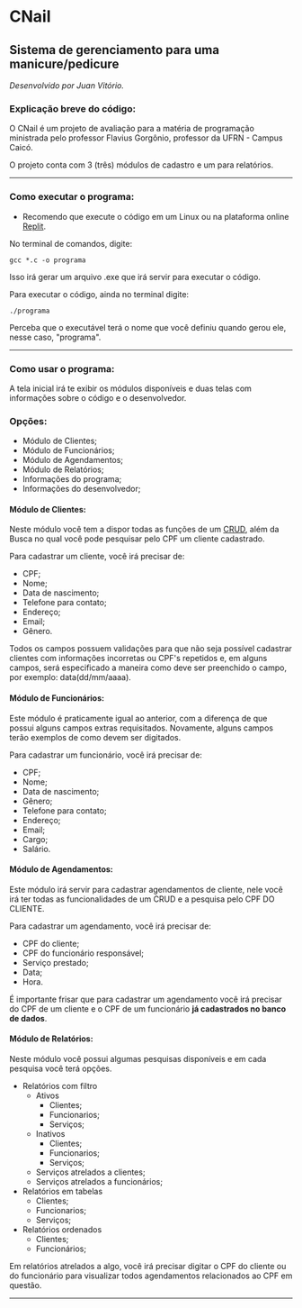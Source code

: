# CNail 
## Sistema de gerenciamento para uma manicure/pedicure

*Desenvolvido por Juan Vitório.*

### Explicação breve do código:

O CNail é um projeto de avaliação para a matéria de programação ministrada pelo professor Flavius Gorgônio, professor da UFRN - Campus Caicó.

O projeto conta com 3 (três) módulos de cadastro e um para relatórios.

---

### **Como executar o programa:** 

* Recomendo que execute o código em um Linux ou na plataforma online [Replit](https://replit.com/~).
  

No terminal de comandos, digite:
```
gcc *.c -o programa
```
Isso irá gerar um arquivo .exe que irá servir para executar o código.

Para executar o código, ainda  no terminal digite:
```
./programa
```

Perceba que o executável terá o nome que você definiu quando gerou ele, nesse caso, "programa".

---
### **Como usar o programa:**

A tela inicial irá te exibir os módulos disponíveis e duas telas com informações sobre o código e o desenvolvedor.

### Opções:
- Módulo de Clientes;
- Módulo de Funcionários;
- Módulo de Agendamentos;
- Módulo de Relatórios;
- Informações do programa;
- Informações do desenvolvedor;

#### Módulo de Clientes:
Neste módulo você tem a dispor todas as funções de um [CRUD](https://coodesh.com/blog/dicionario/o-que-e-crud/), além da Busca no qual você pode pesquisar pelo CPF um cliente cadastrado.

Para cadastrar um cliente, você irá precisar de:
- CPF;
- Nome;
- Data de nascimento;
- Telefone para contato;
- Endereço;
- Email;
- Gênero.
  
Todos os campos possuem validações para que não seja possível cadastrar clientes com informações incorretas ou CPF's repetidos e, em alguns campos, será especificado a maneira como deve ser preenchido o campo, por exemplo: data(dd/mm/aaaa).

#### Módulo de Funcionários:
Este módulo é praticamente igual ao anterior, com a diferença de que possui alguns campos extras requisitados. Novamente, alguns campos terão exemplos de como devem ser digitados.

Para cadastrar um funcionário, você irá precisar de:
- CPF;
- Nome;
- Data de nascimento;
- Gênero;
- Telefone para contato;
- Endereço;
- Email;
- Cargo;
- Salário.

#### Módulo de Agendamentos:
Este módulo irá servir para cadastrar agendamentos de cliente, nele você irá ter todas as funcionalidades de um CRUD e a pesquisa pelo CPF DO CLIENTE.

Para cadastrar um agendamento, você irá precisar de:
- CPF do cliente;
- CPF do funcionário responsável;
- Serviço prestado;
- Data;
- Hora.

É importante frisar que para cadastrar um agendamento você irá precisar do CPF de um cliente e o CPF de um funcionário **já cadastrados no banco de dados**.

#### Módulo de Relatórios:
Neste módulo você possui algumas pesquisas disponíveis e em cada pesquisa você terá opções.

- Relatórios com filtro
  - Ativos
    - Clientes;
    - Funcionarios;
    - Serviços;
  - Inativos
    - Clientes;
    - Funcionarios;
    - Serviços;
  - Serviços atrelados a clientes;
  - Serviços atrelados a funcionários;
- Relatórios em tabelas
  - Clientes;
  - Funcionarios;
  - Serviços;
- Relatórios ordenados
  - Clientes;
  - Funcionários;   

Em relatórios atrelados a algo, você irá precisar digitar o CPF do cliente ou do funcionário para visualizar todos agendamentos relacionados ao CPF em questão.

---


